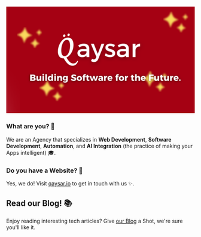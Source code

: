 ![This is who we are.](qaysar-preview.png)

### What are you? 🤔

We are an Agency that specializes in **Web Development**, **Software Development**, **Automation**, and **AI Integration** (the practice of making your Apps intelligent) 🎓.

### Do you have a Website? 🧠

Yes, we do! Visit [qaysar.io](https://qaysar.io) to get in touch with us ✨.

## Read our Blog! 📚

Enjoy reading interesting tech articles? Give [our Blog](https://www.qaysar.io/blog) a Shot, we're sure you'll like it.
